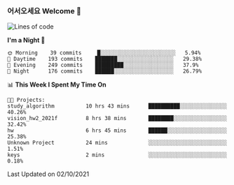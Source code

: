 ### 어서오세요 Welcome 👋

<!--START_SECTION:waka-->
![Lines of code](https://img.shields.io/badge/From%20Hello%20World%20I%27ve%20Written-424915%20lines%20of%20code-blue)

**I'm a Night 🦉** 

```text
🌞 Morning    39 commits     █░░░░░░░░░░░░░░░░░░░░░░░░   5.94% 
🌆 Daytime    193 commits    ███████░░░░░░░░░░░░░░░░░░   29.38% 
🌃 Evening    249 commits    █████████░░░░░░░░░░░░░░░░   37.9% 
🌙 Night      176 commits    ██████░░░░░░░░░░░░░░░░░░░   26.79%

```


📊 **This Week I Spent My Time On** 

```text
🐱‍💻 Projects: 
study_algorithm          10 hrs 43 mins      ██████████░░░░░░░░░░░░░░░   40.26% 
vision_hw2_2021f         8 hrs 38 mins       ████████░░░░░░░░░░░░░░░░░   32.42% 
hw                       6 hrs 45 mins       ██████░░░░░░░░░░░░░░░░░░░   25.38% 
Unknown Project          24 mins             ░░░░░░░░░░░░░░░░░░░░░░░░░   1.51% 
keys                     2 mins              ░░░░░░░░░░░░░░░░░░░░░░░░░   0.18%

```


 Last Updated on 02/10/2021
<!--END_SECTION:waka-->
